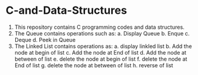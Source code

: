 # C-and-Data-Structures
1. This repository contains C programming codes and data structures.
2. The Queue contains operations such as:
		a. Display Queue
		b. Enque
		c. Deque
		d. Peek in Queue
3. The Linked List contains operations as:
		a. display linkled list
		b. Add the node at begin of list
		c. Add the node at End of list
		d. Add the node at between of list
		e. delete the node at begin of list
		f. delete the node at End of list
		g. delete the node at between of list
		h. reverse of list
		

